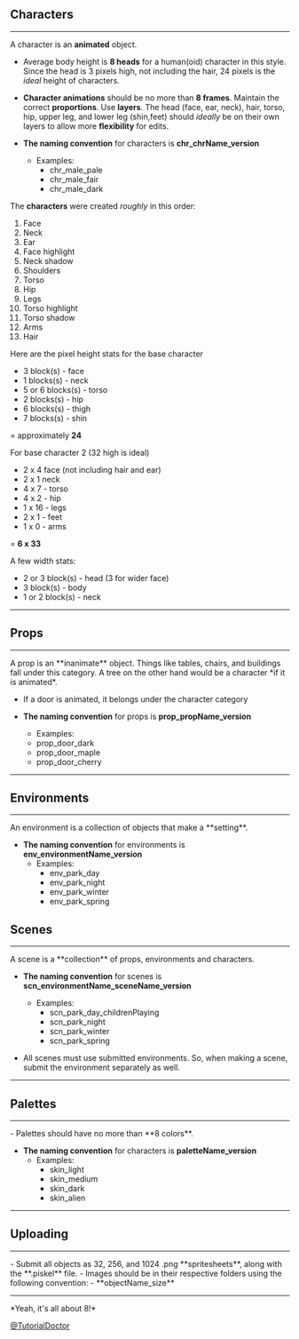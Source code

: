 ## Characters
<hr>

A character is an **animated** object.

- Average body height is **8 heads** for a human(oid) character in this style.
Since the head is 3 pixels high, not including the hair, 24 pixels is the *ideal* height of characters.

- **Character animations** should be no more than **8 frames**. Maintain the correct **proportions**. Use **layers**. The head (face, ear, neck), hair, torso, hip, upper leg, and lower leg (shin,feet) should *ideally* be on their own layers to allow more **flexibility** for edits.

- **The naming convention** for characters is **chr_chrName_version**
	- Examples:
		- chr_male_pale
		- chr_male_fair
		- chr_male_dark

The **characters** were created *roughly* in this order:

1. Face
2. Neck
3. Ear
4. Face highlight
5. Neck shadow
6. Shoulders
7. Torso
8. Hip
9. Legs
10. Torso highlight
11. Torso shadow
12. Arms
13. Hair

Here are the pixel height stats for the base character

- 3 block(s) - face
- 1 blocks(s) - neck
- 5 or 6 blocks(s) - torso
- 2 blocks(s) - hip
- 6 blocks(s) - thigh
- 7 blocks(s) - shin

= approximately **24**

For base character 2 (32 high is ideal)

- 2 x 4 face (not including hair and ear)
- 2 x 1 neck
- 4 x 7 - torso
- 4 x 2 - hip
- 1 x 16 - legs
- 2 x 1 - feet
- 1 x 0 - arms

= **6 x 33**


A few width stats:

- 2 or 3 block(s) - head (3 for wider face)
- 3 block(s) - body
- 1 or 2 block(s) - neck
<hr>

## Props
<hr>
A prop is an **inanimate** object. Things like tables, chairs, and buildings fall under this category. A tree on the other hand would be a character *if it is animated*. 

- If a door is animated, it belongs under the character category

- **The naming convention** for props is **prop_propName_version**
	- Examples:
	 - prop_door_dark
	 - prop_door_maple
	 - prop_door_cherry
<hr>


## Environments
<hr>
An environment is a collection of objects that make a **setting**.

- **The naming convention** for environments is **env_environmentName_version**
	- Examples:
		- env_park_day
		- env_park_night
		- env_park_winter
		- env_park_spring 

## Scenes
<hr>
A scene is a **collection** of props, environments and characters.

- **The naming convention** for scenes is **scn_environmentName_sceneName_version**
	- Examples:
		- scn_park_day_childrenPlaying
		- scn_park_night
		- scn_park_winter
		- scn_park_spring 

- All scenes must use submitted environments. So, when making a scene, submit the environment separately as well.
<hr>

## Palettes
<hr>
- Palettes should have no more than **8 colors**.

- **The naming convention** for characters is **paletteName_version**
	- Examples:
		- skin_light
		- skin_medium
		- skin_dark
		- skin_alien 	
<hr>

## Uploading
<hr>
- Submit all objects as 32, 256, and 1024 .png **spritesheets**, along with the **.piskel** file.
- Images should be in their respective folders using the following convention:
	- **objectName_size**
<hr>
*Yeah, it's all about 8!*

[@TutorialDoctor](https://twitter.com/TutorialDoctor)
